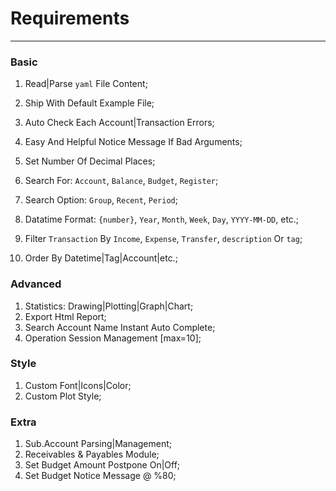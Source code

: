 # Requirements

---


### Basic

1. Read|Parse `yaml` File Content;
2. Ship With Default Example File;
3. Auto Check Each Account|Transaction Errors;
4. Easy And Helpful Notice Message If Bad Arguments;
5. Set Number Of Decimal Places;

6. Search For: `Account`, `Balance`, `Budget`, `Register`;
7. Search Option: `Group`, `Recent`, `Period`;
8. Datatime Format: `{number}`, `Year`, `Month`, `Week`, `Day`, `YYYY-MM-DD`, etc.;
9. Filter `Transaction` By `Income`, `Expense`, `Transfer`, `description` Or `tag`;
10. Order By Datetime|Tag|Account|etc.;


### Advanced

1. Statistics: Drawing|Plotting|Graph|Chart;
2. Export Html Report;
3. Search Account Name Instant Auto Complete;
4. Operation Session Management [max=10];



### Style

1. Custom Font|Icons|Color;
3. Custom Plot Style;


### Extra


1. Sub.Account Parsing|Management;
2. Receivables & Payables Module;
3. Set Budget Amount Postpone On|Off;
4. Set Budget Notice Message @ %80;

